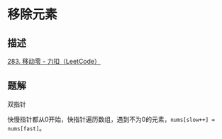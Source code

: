 # 移除元素

## 描述

[283. 移动零 - 力扣（LeetCode）](https://leetcode.cn/problems/move-zeroes/)

## 题解

双指针

快慢指针都从0开始，快指针遍历数组，遇到不为0的元素，`nums[slow++] = nums[fast]`。